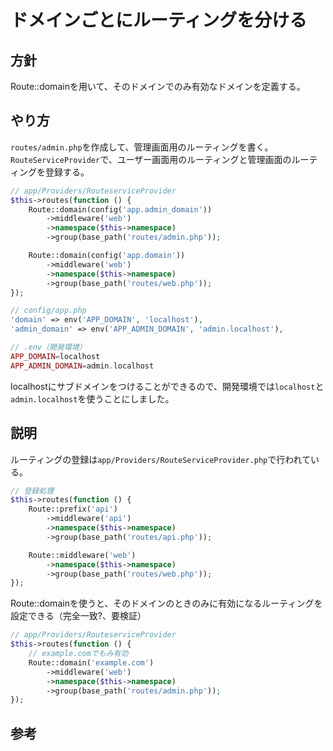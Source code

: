 # ドメインごとにルーティングを分ける

## 方針

Route::domainを用いて、そのドメインでのみ有効なドメインを定義する。

## やり方

`routes/admin.php`を作成して、管理画面用のルーティングを書く。
`RouteServiceProvider`で、ユーザー画面用のルーティングと管理画面のルーティングを登録する。

```php
// app/Providers/RouteserviceProvider
$this->routes(function () {
    Route::domain(config('app.admin_domain'))
        ->middleware('web')
        ->namespace($this->namespace)
        ->group(base_path('routes/admin.php'));

    Route::domain(config('app.domain'))
        ->middleware('web')
        ->namespace($this->namespace)
        ->group(base_path('routes/web.php'));
});

// config/app.php
'domain' => env('APP_DOMAIN', 'localhost'),
'admin_domain' => env('APP_ADMIN_DOMAIN', 'admin.localhost'),

// .env（開発環境）
APP_DOMAIN=localhost
APP_ADMIN_DOMAIN=admin.localhost
```

localhostにサブドメインをつけることができるので、開発環境では`localhost`と`admin.localhost`を使うことにしました。

## 説明

ルーティングの登録は`app/Providers/RouteServiceProvider.php`で行われている。

```php
// 登録処理
$this->routes(function () {
    Route::prefix('api')
        ->middleware('api')
        ->namespace($this->namespace)
        ->group(base_path('routes/api.php'));

    Route::middleware('web')
        ->namespace($this->namespace)
        ->group(base_path('routes/web.php'));
});
```

Route::domainを使うと、そのドメインのときのみに有効になるルーティングを設定できる（完全一致?、要検証）

```php
// app/Providers/RouteserviceProvider
$this->routes(function () {
    // example.comでもみ有効
    Route::domain('example.com')
        ->middleware('web')
        ->namespace($this->namespace)
        ->group(base_path('routes/admin.php'));
});
```

## 参考

